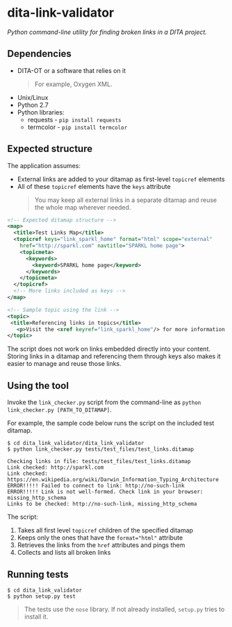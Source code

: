 # dita-link-validator
_Python command-line utility for finding broken links in a DITA project._

## Dependencies
* DITA-OT or a software that relies on it
  > For example, Oxygen XML.
* Unix/Linux
* Python 2.7
* Python libraries:
  * requests - `pip install requests`
  * termcolor - `pip install termcolor` 

## Expected structure
The application assumes:
* External links are added to your ditamap as first-level `topicref` elements
* All of these `topicref` elements have the `keys` attribute
  > You may keep all external links in a separate ditamap and reuse the whole map wherever needed. 

```xml
<!-- Expected ditamap structure -->
<map>
  <title>Test Links Map</title>
  <topicref keys="link_sparkl_home" format="html" scope="external"
    href="http://sparkl.com" navtitle="SPARKL home page">
    <topicmeta>
      <keywords>
        <keyword>SPARKL home page</keyword>
      </keywords>
    </topicmeta>
  </topicref>
  <!-- More links included as keys -->
</map>

<!-- Sample topic using the link -->
<topic>
 <title>Referencing links in topics</title>
   <p>Visit the <xref keyref="link_sparkl_home"/> for more information on SPARKL.</p>
</topic>
```
The script does not work on links embedded directly into your content. Storing links in a ditamap and referencing them through keys also makes it easier to manage and reuse those links.

## Using the tool
Invoke the `link_checker.py` script from the command-line as `python link_checker.py [PATH_TO_DITAMAP]`.  

For example, the sample code below runs the script on the included test ditamap.
```
$ cd dita_link_validator/dita_link_validator
$ python link_checker.py tests/test_files/test_links.ditamap

Checking links in file: tests/test_files/test_links.ditamap
Link checked: http://sparkl.com
Link checked: https://en.wikipedia.org/wiki/Darwin_Information_Typing_Architecture
ERROR!!!!! Failed to connect to link: http://no-such-link
ERROR!!!!! Link is not well-formed. Check link in your browser: missing_http_schema
Links to be checked: http://no-such-link, missing_http_schema
```
The script:
1. Takes all first level `topicref` children of the specified ditamap
2. Keeps only the ones that have the `format="html"` attribute
3. Retrieves the links from the `href` attributes and pings them
4. Collects and lists all broken links

## Running tests
```
$ cd dita_link_validator
$ python setup.py test
```
> The tests use the `nose` library. If not already installed, `setup.py` tries to install it.
